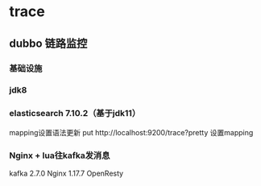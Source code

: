# trace
## dubbo 链路监控
### 基础设施
### jdk8
### elasticsearch 7.10.2（基于jdk11）
mapping设置语法更新
put http://localhost:9200/trace?pretty 
设置mapping

### Nginx + lua往kafka发消息
kafka 2.7.0
Nginx 1.17.7
OpenResty 
